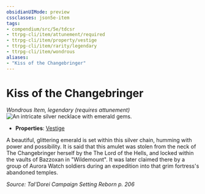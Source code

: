 ```yaml
---
obsidianUIMode: preview
cssclasses: json5e-item
tags:
- compendium/src/5e/tdcsr
- ttrpg-cli/item/attunement/required
- ttrpg-cli/item/property/vestige
- ttrpg-cli/item/rarity/legendary
- ttrpg-cli/item/wondrous
aliases: 
- "Kiss of the Changebringer"
---
```

# Kiss of the Changebringer
*Wondrous Item, legendary (requires attunement)*  
![An intricate silver necklace with emerald gems.](/3-Mechanics/CLI/items/img/kissofthechangebringer.webp#right)  

- **Properties**: [Vestige](/3-Mechanics/CLI/rules/item-properties.md#Vestige)

A beautiful, glittering emerald is set within this silver chain, humming with power and possibility. It is said that this amulet was stolen from the neck of The Changebringer herself by the The Lord of the Hells, and locked within the vaults of Bazzoxan in "Wildemount". It was later claimed there by a group of Aurora Watch soldiers during an expedition into that grim fortress's abandoned temples.

*Source: Tal'Dorei Campaign Setting Reborn p. 206*